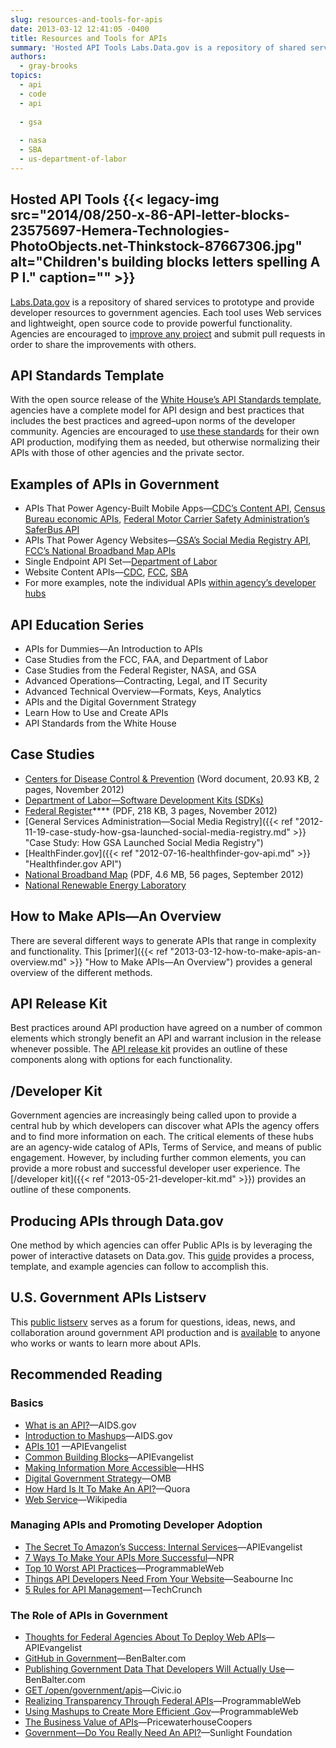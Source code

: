 ```yaml
---
slug: resources-and-tools-for-apis
date: 2013-03-12 12:41:05 -0400
title: Resources and Tools for APIs
summary: 'Hosted API Tools Labs.Data.gov is a repository of shared services to prototype and provide developer resources to government agencies. Each tool uses Web services and lightweight, open source code to provide powerful functionality. Agencies are encouraged to improve any project and submit pull requests in order to share the improvements with others. API Standards Template With the open'
authors:
  - gray-brooks
topics:
  - api
  - code
  - api
  
  - gsa
  
  - nasa
  - SBA
  - us-department-of-labor
---
```


## <a name="hosted-api-tools"></a>Hosted API Tools {{< legacy-img src="2014/08/250-x-86-API-letter-blocks-23575697-Hemera-Technologies-PhotoObjects.net-Thinkstock-87667306.jpg" alt="Children's building blocks letters spelling A P I." caption="" >}}

[Labs.Data.gov](http://labs.data.gov/) is a repository of shared services to prototype and provide developer resources to government agencies. Each tool uses Web services and lightweight, open source code to provide powerful functionality. Agencies are encouraged to [improve any project](http://labs.data.gov/) and submit pull requests in order to share the improvements with others.

## <a name="api-standards-template"></a>API Standards Template

With the open source release of the [White House&#8217;s API Standards template](https://github.com/WhiteHouse/api-standards), agencies have a complete model for API design and best practices that includes the best practices and agreed–upon norms of the developer community. Agencies are encouraged to [use these standards](https://github.com/WhiteHouse/api-standards) for their own API production, modifying them as needed, but otherwise normalizing their APIs with those of other agencies and the private sector.

## <a name="examples-apis-government"></a>Examples of APIs in Government

  * APIs That Power Agency-Built Mobile Apps—[CDC’s Content API](http://tools.cdc.gov/syndication/api.aspx), [Census Bureau economic APIs](http://www.census.gov/developers/), [Federal Motor Carrier Safety Administration’s SaferBus API](https://mobile.fmcsa.dot.gov/developer/home.page)
  * APIs That Power Agency Websites—[GSA’s Social Media Registry API](http://www.usa.gov/About/developer-resources/social-media-registry.shtml), [FCC’s National Broadband Map APIs](http://www.broadbandmap.gov/developer)
  * Single Endpoint API Set—[Department of Labor](http://developer.dol.gov/)
  * Website Content APIs—[CDC](http://tools.cdc.gov/syndication/api.aspx), [FCC](http://www.fcc.gov/developers/fcc-content-api), [SBA](http://www.sba.gov/about-sba-info/140931)
  * For more examples, note the individual APIs [within agency&#8217;s developer hubs](https://github.com/GSA/slash-developer-pages#readme)

## <a name="api-education-series"></a>API Education Series

  * APIs for Dummies—An Introduction to APIs
  * Case Studies from the FCC, FAA, and Department of Labor
  * Case Studies from the Federal Register, NASA, and GSA
  * Advanced Operations—Contracting, Legal, and IT Security
  * Advanced Technical Overview—Formats, Keys, Analytics
  * APIs and the Digital Government Strategy
  * Learn How to Use and Create APIs
  * API Standards from the White House

## <a name="case-studies"></a>Case Studies

  * [Centers for Disease Control & Prevention](https://s3.amazonaws.com/digitalgov/_legacy-img/2014/01/cdc-content-services-api.docx "CDC case study") (Word document, 20.93 KB, 2 pages, November 2012)
  * [Department of Labor—Software Development Kits (SDKs)](https://digital.gov/2012/11/19/case-study-how-dol-created-software-development-kits-sdks/ "Case Study: How DOL Created Software Development Kits - SDKs")
  * [Federal Register](https://www.federalregister.gov/uploads/2012/11/FR2-API-Case-Study1.pdf)**** (PDF, 218 KB, 3 pages, November 2012)
  * [General Services Administration—Social Media Registry]({{< ref "2012-11-19-case-study-how-gsa-launched-social-media-registry.md" >}} "Case Study: How GSA Launched Social Media Registry")
  * [HealthFinder.gov]({{< ref "2012-07-16-healthfinder-gov-api.md" >}} "Healthfinder.gov API")
  * [National Broadband Map](http://www.wilsoncenter.org/sites/default/files/National%20Broadband%20Map%20Wilson%20Center%20Case%20Study.pdf) (PDF, 4.6 MB, 56 pages, September 2012)
  * [National Renewable Energy Laboratory](http://developer.nrel.gov/api-case-study/)

## <a name="how-to-make-apis-overview"></a>How to Make APIs—An Overview

There are several different ways to generate APIs that range in complexity and functionality. This [primer]({{< ref "2013-03-12-how-to-make-apis-an-overview.md" >}} "How to Make APIs—An Overview") provides a general overview of the different methods.

## <a name="api-release-kit"></a>API Release Kit

Best practices around API production have agreed on a number of common elements which strongly benefit an API and warrant inclusion in the release whenever possible. The [API release kit](https://digital.gov/2013/05/16/api-release-kit/ "API Release Kit") provides an outline of these components along with options for each functionality.

## <a name="developer-kit"></a>/Developer Kit

Government agencies are increasingly being called upon to provide a central hub by which developers can discover what APIs the agency offers and to find more information on each. The critical elements of these hubs are an agency-wide catalog of APIs, Terms of Service, and means of public engagement. However, by including further common elements, you can provide a more robust and successful developer user experience. The [/developer kit]({{< ref "2013-05-21-developer-kit.md" >}}) provides an outline of these components.

## <a name="producing-apis-through-data.gov"></a>Producing APIs through Data.gov

One method by which agencies can offer Public APIs is by leveraging the power of interactive datasets on Data.gov. This [guide](https://digital.gov/2013/04/30/producing-apis-through-data-gov/ "Producing APIs through Data.gov") provides a process, template, and example agencies can follow to accomplish this.

## <a name="government-api-listserv"></a>U.S. Government APIs Listserv

This [public listserv](https://groups.google.com/forum/?fromgroups#!forum/us-government-apis) serves as a forum for questions, ideas, news, and collaboration around government API production and is [available](https://groups.google.com/forum/?fromgroups#!forum/us-government-apis) to anyone who works or wants to learn more about APIs.

## <a name="recommended-reading"></a>Recommended Reading

### Basics

  * [What is an API?](http://blog.aids.gov/2012/04/open-data-in-action-what-is-an-api.html)—AIDS.gov
  * [Introduction to Mashups](http://blog.aids.gov/2008/11/introduction-to.html)—AIDS.gov
  * [APIs 101](http://apievangelist.com/) —APIEvangelist
  * [Common Building Blocks](http://apievangelist.com/2011/03/07/api-area--common-building-blocks/)—APIEvangelist
  * [Making Information More Accessible](http://www.healthdata.gov/blog/making-information-more-accessible-digital-government-strategy)—HHS
  * [Digital Government Strategy](http://www.whitehouse.gov/sites/default/files/omb/egov/digital-government/digital-government.html)—OMB
  * [How Hard Is It To Make An API?](http://www.quora.com/APIs/How-hard-is-it-to-make-an-API)—Quora
  * [Web Service](http://en.wikipedia.org/wiki/Web_service)—Wikipedia

### Managing APIs and Promoting Developer Adoption

  * [The Secret To Amazon&#8217;s Success: Internal Services](http://apievangelist.com/2012/01/12/the-secret-to-amazons-success-internal-apis/)—APIEvangelist
  * [7 Ways To Make Your APIs More Successful](http://blog.programmableweb.com/2010/03/31/7-ways-to-make-your-api-more-successful/?utm_source=feedburner&utm_medium=feed&utm_campaign=Feed:+ProgrammableWeb+(ProgrammableWeb:+Blog)&utm_content=Google+Reader)—NPR
  * [Top 10 Worst API Practices](http://blog.programmableweb.com/2012/08/03/top-10-api-worst-practices/)—ProgrammableWeb
  * [Things API Developers Need From Your Website](http://seabourneinc.com/2012/07/12/things-api-developers-need-from-your-website/)—Seabourne Inc
  * [5 Rules for API Management](http://techcrunch.com/2012/11/11/5-rules-for-api-management/)—TechCrunch

### The Role of APIs in Government

  * [Thoughts for Federal Agencies About To Deploy Web APIs](http://apievangelist.com/2012/06/02/thoughts-for-federal-agencies-about-to-deploy-web-apis/)—APIEvangelist
  * [GitHub in Government](http://ben.balter.com/open-source-for-government/#github)—BenBalter.com
  * [Publishing Government Data That Developers Will Actually Use](http://ben.balter.com/2012/06/02/publishing-government-data-that-developers-will-actually-use/)—BenBalter.com
  * [GET /open/government/apis](http://civic.io/2012/02/23/get-opengovernmentapis/)—Civic.io
  * [Realizing Transparency Through Federal APIs](http://blog.programmableweb.com/2009/03/04/realizing-transparency-through-federal-government-apis/?utm_source=feedburner&utm_medium=feed&utm_campaign=Feed:+ProgrammableWeb+(ProgrammableWeb:+Blog)&utm_content=Google+Reader)—ProgrammableWeb
  * [Using Mashups to Create More Efficient .Gov](http://blog.programmableweb.com/2009/05/14/using-mashups-to-create-a-more-efficient-government/?utm_source=feedburner&utm_medium=feed&utm_campaign=Feed:+ProgrammableWeb+(ProgrammableWeb:+Blog)&utm_content=Google+Reader)—ProgrammableWeb
  * [The Business Value of APIs](http://www.pwc.com/us/en/technology-forecast/2012/issue2/download.jhtml)—PricewaterhouseCoopers
  * [Government—Do You Really Need An API?](http://sunlightfoundation.com/blog/2012/03/21/government-do-you-really-need-an-api/)—Sunlight Foundation

